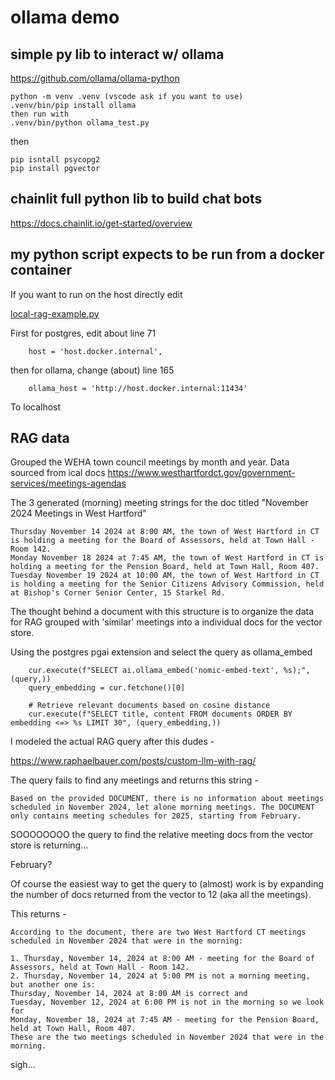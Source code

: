 # ollama demo

## simple py lib to interact w/ ollama

https://github.com/ollama/ollama-python

    python -m venv .venv (vscode ask if you want to use)
    .venv/bin/pip install ollama
    then run with
    .venv/bin/python ollama_test.py

then 

```
pip isntall psycopg2
pip install pgvector
```

## chainlit full python lib to build chat bots

https://docs.chainlit.io/get-started/overview


## my python script expects to be run from a docker container

If you want to run on the host directly edit 

[local-rag-example.py](local-rag-example.py)

First for postgres, edit about line 71
```
    host = 'host.docker.internal',
```

then for ollama, change (about) line 165

```
    ollama_host = 'http://host.docker.internal:11434'
```

To localhost

## RAG data

Grouped the WEHA town council meetings by month and year. Data sourced from ical docs https://www.westhartfordct.gov/government-services/meetings-agendas

The 3 generated (morning) meeting strings for the doc titled "November 2024 Meetings in West Hartford"
```
Thursday November 14 2024 at 8:00 AM, the town of West Hartford in CT is holding a meeting for the Board of Assessors, held at Town Hall - Room 142.
Monday November 18 2024 at 7:45 AM, the town of West Hartford in CT is holding a meeting for the Pension Board, held at Town Hall, Room 407.
Tuesday November 19 2024 at 10:00 AM, the town of West Hartford in CT is holding a meeting for the Senior Citizens Advisory Commission, held at Bishop's Corner Senior Center, 15 Starkel Rd.
```

The thought behind a document with this structure is to organize the data for RAG grouped with 'similar' meetings into a individual docs for the vector store.

Using the postgres pgai extension and select the query as ollama_embed

```
    cur.execute(f"SELECT ai.ollama_embed('nomic-embed-text', %s);",(query,))
    query_embedding = cur.fetchone()[0]

    # Retrieve relevant documents based on cosine distance
    cur.execute(f"SELECT title, content FROM documents ORDER BY embedding <=> %s LIMIT 30", (query_embedding,))
```

I modeled the actual RAG query after this dudes - 

https://www.raphaelbauer.com/posts/custom-llm-with-rag/

The query fails to find any meetings and returns this string - 

```
Based on the provided DOCUMENT, there is no information about meetings scheduled in November 2024, let alone morning meetings. The DOCUMENT only contains meeting schedules for 2025, starting from February.
```

SOOOOOOOO the query to find the relative meeting docs from the vector store is returning...


February?

Of course the easiest way to get the query to (almost) work is by expanding the number of docs returned from the vector to 12 (aka all the meetings).

This returns -

```
According to the document, there are two West Hartford CT meetings scheduled in November 2024 that were in the morning:

1. Thursday, November 14, 2024 at 8:00 AM - meeting for the Board of Assessors, held at Town Hall - Room 142.
2. Thursday, November 14, 2024 at 5:00 PM is not a morning meeting, but another one is:
Thursday, November 14, 2024 at 8:00 AM is correct and 
Tuesday, November 12, 2024 at 6:00 PM is not in the morning so we look for 
Monday, November 18, 2024 at 7:45 AM - meeting for the Pension Board, held at Town Hall, Room 407.
These are the two meetings scheduled in November 2024 that were in the morning.
```

sigh...